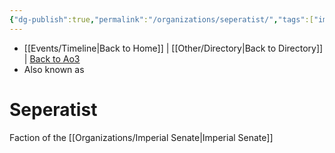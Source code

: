 ```yaml
---
{"dg-publish":true,"permalink":"/organizations/seperatist/","tags":["imperialsenate","unfinished","faction"],"noteIcon":"saber1"}
---
```


- [[Events/Timeline\|Back to Home]] | [[Other/Directory\|Back to Directory]] | [Back to Ao3](https://archiveofourown.org/works/19334440/chapters/45992584)
- Also known as

# Seperatist
Faction of the [[Organizations/Imperial Senate\|Imperial Senate]]
